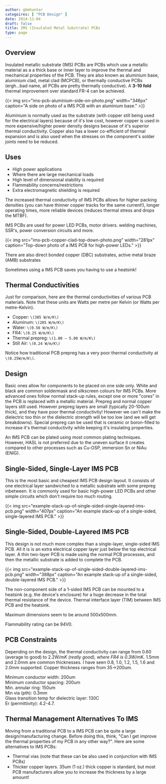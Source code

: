 ```yaml
---
author: gbmhunter
categoires: [ "PCB Design" ]
date: 2014-11-04
draft: false
title: IMS (Insulated Metal Substrate) PCBs
type: page
---
```


## Overview

Insulated metallic substrate (IMS) PCBs are PCBs which use a metallic material as a a thick base or inner layer to improve the thermal and mechanical properties of the PCB. They are also known as aluminium base, aluminium clad, metal clad (MCPCB), or thermally conductive PCBs (ergh...bad name, all PCBs are pretty thermally conductive). A **3-10 fold** thermal improvement over standard FR-4 can be achieved.

{{< img src="ims-pcb-aluminium-side-on-photo.png" width="346px" caption="A side on photo of a IMS PCB with an aluminium base."  >}}

Aluminium is normally used as the substrate (with copper still being used for the electrical layers) because of it's low cost, however copper is used in more expensive/higher power density designs because of it's superior thermal conductivity. Copper also has a lower co-efficient of thermal expansion and is also used when the stresses on the component's solder joints need to be reduced.

## Uses

* High power applications
* Where there are large mechanical loads
* High level of dimensional stability is required
* Flammability concerns/restrictions
* Extra electromagnetic shielding is required

The increased thermal conductivity of IMS PCBs allows for higher packing densities (you can have thinner copper tracks for the same current!), longer operating times, more reliable devices (reduces thermal stress and drops the MTBF).

IMS PCBs are used for power LED PCBs, motor drivers. welding machines, SSR's, power conversion circuits and more.

{{< img src="ims-pcb-copper-clad-top-down-photo.png" width="281px" caption="Top-down photo of a IMS PCB for high-power LEDs."  >}}

There are also direct bonded copper (DBC) substrates, active metal braze (AMB) substrates

Sometimes using a IMS PCB saves you having to use a heatsink!

## Thermal Conductivities

Just for comparison, here are the thermal conductivities of various PCB materials. Note that these units are Watts per metre per Kelvin (or Watts per metre-Kelvin).

* Copper: `\(385 W/m/K\)`
* Aluminum: `\(205 W/m/K\)`
* Water: `\(0.56 W/m/K\)`
* FR4: `\(0.25 W/m/K\)`
* Thermal prepreg: `\(1.00 – 5.00 W/m/K\)`
* Still Air: `\(0.24 W/m/K\)`

Notice how traditional PCB prepreg has a very poor thermal conductivity at `\(0.25W/m/K\)`.

## Design

Basic ones allow for components to be placed on one side only. White and black are common soldermask and silkscreen colours for IMS PCBs. More advanced ones follow normal stack-up rules, except one or more "cores" in the PCB is replaced with a metallic material. Prepreg and normal copper layers still used. However prepreg layers are small (typically 20-100um thick), and they have poor thermal conductivity! However we can't make the dielectric too thin or the dielectric strength will be too low (and we will get breakdowns). Special prepreg can be used that is ceramic or boron-filled to increase it's thermal conductivity while keeping it's insulating properties.

An IMS PCB can be plated using most common plating techniques. However, HASL is not preferred due to the uneven surface it creates compared to other processes such as Cu-OSP, immersion Sn or NiAu (ENIG).

## Single-Sided, Single-Layer IMS PCB

This is the most basic and cheapest IMS PCB design layout. It consists of one electrical layer sandwiched to a metallic substrate with some prepreg inbetween. It is commonly used for basic high-power LED PCBs and other simple circuits which don't require too much routing.

{{< img src="example-stack-up-of-single-sided-single-layered-ims-pcb.png" width="407px" caption="An example stack-up of a single-sided, single-layered IMS PCB."  >}}

## Single-Sided, Double-Layered IMS PCB

This design is not much more complex than a single-layer, single-sided IMS PCB. All it is is an extra electrical copper layer just below the top electrical layer. A thin two-layer PCB is made using the normal PCB processes, and then the metallic substrate is added to complete the PCB.

{{< img src="example-stack-up-of-single-sided-double-layered-ims-pcb.png" width="388px" caption="An example stack-up of a single-sided, double-layered IMS PCB."  >}}

The non-component side of a 1-sided IMS PCB can be mounted to a heatsink (e.g. the device's enclosure) for a huge decrease in the total thermal resistance of the device. Thermal interface layer (TIM) between IMS PCB and the heatsink.

Maximum dimensions seem to be around 500x500mm.

Flammability rating can be 94V0.

## PCB Constraints

Depending on the design, the thermal conductivity can range from 0.60 (average to good) to 2.2W/m*K (really good), where FR4 is 0.3W/m*K. 1.5mm and 2.0mm are common thicknesses. I have seen 0.8, 1.0, 1.2, 1.5, 1.6 and 2.0mm supported. Copper thickness ranges from 35->200um.

Minimum conductor width: 200um  
Minimum conductor spacing: 200um  
Min. annular ring: 150um  
Min via (pth): 0.3mm  
Glass transition temp for dielectric layer: 130C  
Er (permittivity): 4.2-4.7. 

## Thermal Management Alternatives To IMS

Moving from a traditional PCB to a IMS PCB can be quite a large design/manufacturing change. Before doing this, think, "Can I get improve the thermal properties of my PCB in any other way?". Here are some alternatives to IMS PCBs:

* Thermal vias (note that these can be also used in conjunction with IMS PCBs)
* Thicker copper layers. 35um (1 oz.) thick copper is standard, but most PCB manufacturers allow you to increase the thickness by a large amount!
